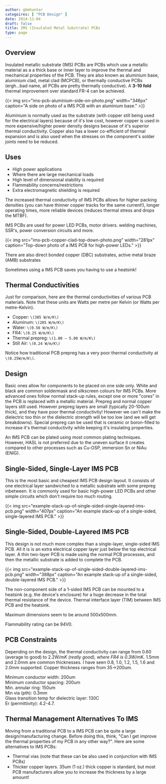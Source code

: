 ```yaml
---
author: gbmhunter
categoires: [ "PCB Design" ]
date: 2014-11-04
draft: false
title: IMS (Insulated Metal Substrate) PCBs
type: page
---
```


## Overview

Insulated metallic substrate (IMS) PCBs are PCBs which use a metallic material as a a thick base or inner layer to improve the thermal and mechanical properties of the PCB. They are also known as aluminium base, aluminium clad, metal clad (MCPCB), or thermally conductive PCBs (ergh...bad name, all PCBs are pretty thermally conductive). A **3-10 fold** thermal improvement over standard FR-4 can be achieved.

{{< img src="ims-pcb-aluminium-side-on-photo.png" width="346px" caption="A side on photo of a IMS PCB with an aluminium base."  >}}

Aluminium is normally used as the substrate (with copper still being used for the electrical layers) because of it's low cost, however copper is used in more expensive/higher power density designs because of it's superior thermal conductivity. Copper also has a lower co-efficient of thermal expansion and is also used when the stresses on the component's solder joints need to be reduced.

## Uses

* High power applications
* Where there are large mechanical loads
* High level of dimensional stability is required
* Flammability concerns/restrictions
* Extra electromagnetic shielding is required

The increased thermal conductivity of IMS PCBs allows for higher packing densities (you can have thinner copper tracks for the same current!), longer operating times, more reliable devices (reduces thermal stress and drops the MTBF).

IMS PCBs are used for power LED PCBs, motor drivers. welding machines, SSR's, power conversion circuits and more.

{{< img src="ims-pcb-copper-clad-top-down-photo.png" width="281px" caption="Top-down photo of a IMS PCB for high-power LEDs."  >}}

There are also direct bonded copper (DBC) substrates, active metal braze (AMB) substrates

Sometimes using a IMS PCB saves you having to use a heatsink!

## Thermal Conductivities

Just for comparison, here are the thermal conductivities of various PCB materials. Note that these units are Watts per metre per Kelvin (or Watts per metre-Kelvin).

* Copper: `\(385 W/m/K\)`
* Aluminum: `\(205 W/m/K\)`
* Water: `\(0.56 W/m/K\)`
* FR4: `\(0.25 W/m/K\)`
* Thermal prepreg: `\(1.00 – 5.00 W/m/K\)`
* Still Air: `\(0.24 W/m/K\)`

Notice how traditional PCB prepreg has a very poor thermal conductivity at `\(0.25W/m/K\)`.

## Design

Basic ones allow for components to be placed on one side only. White and black are common soldermask and silkscreen colours for IMS PCBs. More advanced ones follow normal stack-up rules, except one or more "cores" in the PCB is replaced with a metallic material. Prepreg and normal copper layers still used. However prepreg layers are small (typically 20-100um thick), and they have poor thermal conductivity! However we can't make the dielectric too thin or the dielectric strength will be too low (and we will get breakdowns). Special prepreg can be used that is ceramic or boron-filled to increase it's thermal conductivity while keeping it's insulating properties.

An IMS PCB can be plated using most common plating techniques. However, HASL is not preferred due to the uneven surface it creates compared to other processes such as Cu-OSP, immersion Sn or NiAu (ENIG).

## Single-Sided, Single-Layer IMS PCB

This is the most basic and cheapest IMS PCB design layout. It consists of one electrical layer sandwiched to a metallic substrate with some prepreg inbetween. It is commonly used for basic high-power LED PCBs and other simple circuits which don't require too much routing.

{{< img src="example-stack-up-of-single-sided-single-layered-ims-pcb.png" width="407px" caption="An example stack-up of a single-sided, single-layered IMS PCB."  >}}

## Single-Sided, Double-Layered IMS PCB

This design is not much more complex than a single-layer, single-sided IMS PCB. All it is is an extra electrical copper layer just below the top electrical layer. A thin two-layer PCB is made using the normal PCB processes, and then the metallic substrate is added to complete the PCB.

{{< img src="example-stack-up-of-single-sided-double-layered-ims-pcb.png" width="388px" caption="An example stack-up of a single-sided, double-layered IMS PCB."  >}}

The non-component side of a 1-sided IMS PCB can be mounted to a heatsink (e.g. the device's enclosure) for a huge decrease in the total thermal resistance of the device. Thermal interface layer (TIM) between IMS PCB and the heatsink.

Maximum dimensions seem to be around 500x500mm.

Flammability rating can be 94V0.

## PCB Constraints

Depending on the design, the thermal conductivity can range from 0.60 (average to good) to 2.2W/m*K (really good), where FR4 is 0.3W/m*K. 1.5mm and 2.0mm are common thicknesses. I have seen 0.8, 1.0, 1.2, 1.5, 1.6 and 2.0mm supported. Copper thickness ranges from 35->200um.

Minimum conductor width: 200um  
Minimum conductor spacing: 200um  
Min. annular ring: 150um  
Min via (pth): 0.3mm  
Glass transition temp for dielectric layer: 130C  
Er (permittivity): 4.2-4.7. 

## Thermal Management Alternatives To IMS

Moving from a traditional PCB to a IMS PCB can be quite a large design/manufacturing change. Before doing this, think, "Can I get improve the thermal properties of my PCB in any other way?". Here are some alternatives to IMS PCBs:

* Thermal vias (note that these can be also used in conjunction with IMS PCBs)
* Thicker copper layers. 35um (1 oz.) thick copper is standard, but most PCB manufacturers allow you to increase the thickness by a large amount!
